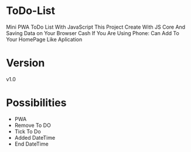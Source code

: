 # ToDo-List
Mini PWA ToDo List With JavaScript
This Project Create With JS Core And Saving Data on Your Browser Cash
If You Are Using Phone: Can Add To Your HomePage Like Aplication

# Version
v1.0

# Possibilities
* PWA
* Remove To DO
* Tick To Do
* Added DateTime
* End DateTime

